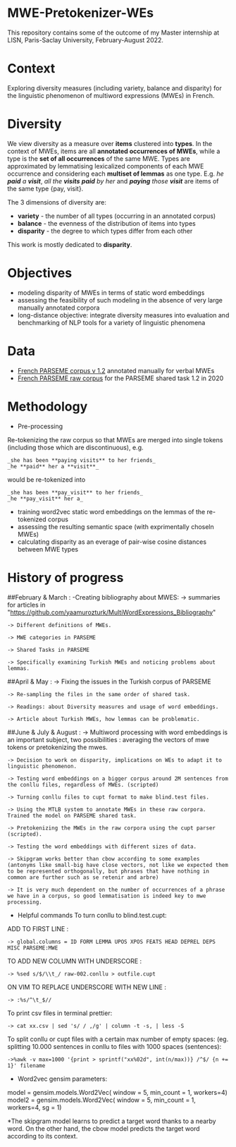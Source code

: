 # MWE-Pretokenizer-WEs

This repository contains some of the outcome of my Master internship at LISN, Paris-Saclay University, February-August 2022.

# Context
Exploring diversity measures (including variety, balance and disparity) for the linguistic phenomenon of multiword expressions (MWEs) in French.

# Diversity
We view diversity as a measure over **items** clustered into **types**. In the context of MWEs, items are all **annotated occurrences of MWEs**, while a type is the **set of all occurrences**	 of the same MWE. Types are approximated by lemmatising lexicalized components of each MWE occurrence and considering each **multiset of lemmas** as one type. E.g. _he **paid** a **visit**_, _all the **visits** **paid** by her_ and _**paying** those **visit**_ are items of the same type {pay, visit}.

The 3 dimensions of diversity are:
- **variety** - the number of all types (occurring in an annotated corpus)
- **balance** - the evenness of the distribution of items into types
- **disparity** - the degree to which types differ from each other

This work is mostly dedicated to **disparity**.

# Objectives
- modeling disparity of MWEs in terms of static word embeddings
- assessing the feasibility of such modeling in the absence of very large manually annotated corpora
- long-distance objective: integrate diversity measures into evaluation and benchmarking of NLP tools for a variety of linguistic phenomena

# Data
- [French PARSEME corpus v 1.2](http://hdl.handle.net/11234/1-3367) annotated manually for verbal MWEs
- [French PARSEME raw corpus](https://gitlab.com/parseme/corpora/-/wikis/Raw-corpora-for-the-PARSEME-1.2-shared-task) for the PARSEME shared task 1.2 in 2020
 
# Methodology
- Pre-processing

Re-tokenizing the raw corpus so that MWEs are merged into single tokens (including those which are discontinuous), e.g.

    _she has been **paying visits** to her friends_
    _he **paid** her a **visit**_ 
	
would be re-tokenized into 
	
    _she has been **pay_visit** to her friends_
    _he **pay_visit** her a_
	
- training word2vec static word embeddings on the lemmas of the re-tokenized corpus
- assessing the resulting semantic space (with exprimentally choseln MWEs)
- calculating disparity as an everage of pair-wise cosine distances between MWE types 


# History of progress

##February & March : 
-Creating bibliography about MWES:
    -> summaries for articles in "https://github.com/yaamurozturk/MultiWordExpressions_Bibliography"
    
    -> Different definitions of MWEs. 
    
    -> MWE categories in PARSEME
    
    -> Shared Tasks in PARSEME
    
    -> Specifically examining Turkish MWEs and noticing problems about lemmas. 

##April & May :
    -> Fixing the issues in the Turkish corpus of PARSEME
    
    -> Re-sampling the files in the same order of shared task.
    
    -> Readings: about Diversity measures and usage of word embeddings. 
    
    -> Article about Turkish MWEs, how lemmas can be problematic.
    
##June & July & August : 
    -> Multiword processing with word embeddings is an important subject, two possibilities : averaging the vectors of mwe tokens or pretokenizing the mwes. 
    
    -> Decision to work on disparity, implications on WEs to adapt it to linguistic phenomenon. 
    
    -> Testing word embeddings on a bigger corpus around 2M sentences from the conllu files, regardless of MWEs. (scripted)
    
    -> Turning conllu files to cupt format to make blind.test files. 
    
    -> Using the MTLB system to annotate MWEs in these raw corpora. Trained the model on PARSEME shared task. 
    
    -> Pretokenizing the MWEs in the raw corpora using the cupt parser (scripted).
    
    -> Testing the word embeddings with different sizes of data. 
    
    -> Skipgram works better than cbow according to some examples (antonyms like small-big have close vectors, not like we expected them to be represented orthogonally, but phrases that have nothing in common are further such as se retenir and arbre) 
    
    -> It is very much dependent on the number of occurrences of a phrase we have in a corpus, so good lemmatisation is indeed key to mwe processing. 
    
- Helpful commands
To turn conllu to blind.test.cupt:   

ADD TO FIRST LINE : 

    -> global.columns = ID FORM LEMMA UPOS XPOS FEATS HEAD DEPREL DEPS MISC PARSEME:MWE

TO ADD NEW COLUMN WITH UNDERSCORE :

    -> %sed s/$/\\t_/ raw-002.conllu > outfile.cupt
    
ON VIM TO REPLACE UNDERSCORE WITH NEW LINE :

    -> :%s/^\t_$//
    
To print csv files in terminal prettier:

    -> cat xx.csv | sed 's/ / ,/g' | column -t -s, | less -S
    
To split conllu or cupt files with a certain max number of empty spaces: (eg. splitting 10.000 sentences in conllu to files with 1000 spaces (sentences): 

    ->%awk -v max=1000 '{print > sprintf("xx%02d", int(n/max))} /^$/ {n += 1}' filename

- Word2vec gensim parameters: 

model = gensim.models.Word2Vec( 
    window = 5,
    min_count = 1,
    workers=4)
model2 = gensim.models.Word2Vec( 
    window = 5,
    min_count = 1,
    workers=4,
    sg = 1)

*The skipgram model learns to predict a target word thanks to a nearby word. On the other hand, the cbow model predicts the target word according to its context. 

